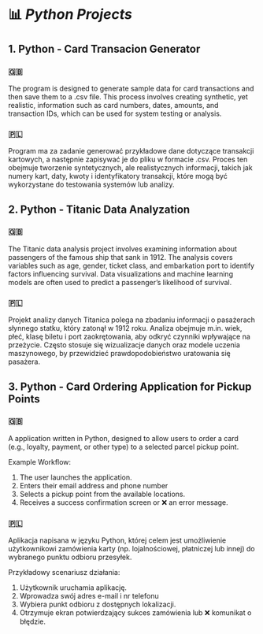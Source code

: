 # 📊 **_Python Projects_**


## 1. Python - Card Transacion Generator

### 🇬🇧

The program is designed to generate sample data for card transactions and then save them to a .csv file. This process involves creating synthetic, yet realistic, information such as card numbers, dates, amounts, and transaction IDs, which can be used for system testing or analysis.

### 🇵🇱

Program ma za zadanie generować przykładowe dane dotyczące transakcji kartowych, a następnie zapisywać je do pliku w formacie .csv. Proces ten obejmuje tworzenie syntetycznych, ale realistycznych informacji, takich jak numery kart, daty, kwoty i identyfikatory transakcji, które mogą być wykorzystane do testowania systemów lub analizy.


## 2. Python - Titanic Data Analyzation

### 🇬🇧

The Titanic data analysis project involves examining information about passengers of the famous ship that sank in 1912. The analysis covers variables such as age, gender, ticket class, and embarkation port to identify factors influencing survival. Data visualizations and machine learning models are often used to predict a passenger’s likelihood of survival.

### 🇵🇱

Projekt analizy danych Titanica polega na zbadaniu informacji o pasażerach słynnego statku, który zatonął w 1912 roku. Analiza obejmuje m.in. wiek, płeć, klasę biletu i port zaokrętowania, aby odkryć czynniki wpływające na przeżycie. Często stosuje się wizualizacje danych oraz modele uczenia maszynowego, by przewidzieć prawdopodobieństwo uratowania się pasażera.


## 3. Python - Card Ordering Application for Pickup Points

### 🇬🇧

A application written in Python, designed to allow users to order a card (e.g., loyalty, payment, or other type) to a selected parcel pickup point.

Example Workflow:
1.	The user launches the application.
2.	Enters their email address and phone number
3.	Selects a pickup point from the available locations.
4.	Receives a success confirmation screen or ❌ an error message.


### 🇵🇱

Aplikacja napisana w języku Python, której celem jest umożliwienie użytkownikowi zamówienia karty (np. lojalnościowej, płatniczej lub innej) do wybranego punktu odbioru przesyłek.

Przykładowy scenariusz działania:
1.	Użytkownik uruchamia aplikację.
2.	Wprowadza swój adres e-mail i nr telefonu
3.	Wybiera punkt odbioru z dostępnych lokalizacji.
4.	Otrzymuje ekran potwierdzający sukces zamówienia lub ❌ komunikat o błędzie.

